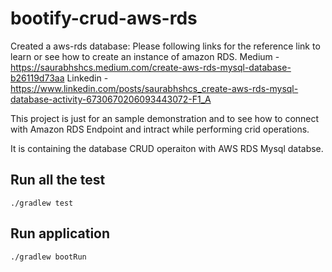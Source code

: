 # bootify-crud-aws-rds

Created a aws-rds database: Please following links for the reference link to learn or see how to create an instance of amazon RDS. 
Medium - https://saurabhshcs.medium.com/create-aws-rds-mysql-database-b26119d73aa
Linkedin - https://www.linkedin.com/posts/saurabhshcs_create-aws-rds-mysql-database-activity-6730670206093443072-F1_A

This project is just for an sample demonstration and to see how to connect with Amazon RDS Endpoint and intract while performing crid operations.



It is containing the database CRUD operaiton with AWS RDS Mysql databse.

## Run all the test 

`
./gradlew test
`

## Run application
`
./gradlew bootRun
`
